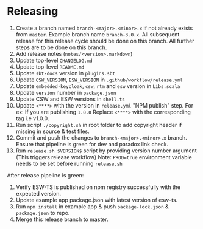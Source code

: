 # Releasing

1. Create a branch named `branch-<major>.<minor>.x` if not already exists from `master`. Example branch name `branch-3.0.x`.
   All subsequent release for this release cycle should be done on this branch. All further steps are to be done on this branch.
1. Add release notes (`notes/<version>.markdown`)
1. Update top-level `CHANGELOG.md`
1. Update top-level `README.md`
1. Update `sbt-docs` version in `plugins.sbt`
1. Update `CSW_VERSION`, `ESW_VERSION` in `.github/workflow/release.yml`
1. Update `embedded-keycloak`, `csw`, `rtm` and `esw` version in `Libs.scala`
1. Update `version` number in `package.json`
1. Update CSW and ESW versions in `shell.ts`
1. Update `<****>` with the version in `release.yml` "NPM publish" step.
    For ex: If you are publishing `1.0.0`
            Replace `<****>` with the corresponding tag i.e v1.0.0.
1. Run script `./copyright.sh` in root folder to add copyright header if missing in source & test files.
1. Commit and push the changes to `branch-<major>.<minor>.x` branch. Ensure that pipeline is green for dev and paradox link check.
1. Run `release.sh $VERSION$` script by providing version number argument (This triggers release workflow)
    Note: `PROD=true` environment variable needs to be set before running `release.sh`

After release pipeline is green:

1. Verify ESW-TS is published on npm registry successfully with the expected version.
2. Update example app package.json with latest version of esw-ts.
3. Run `npm install` in example app & push `package-lock.json` & `package.json` to repo.
4. Merge this release branch to master.

